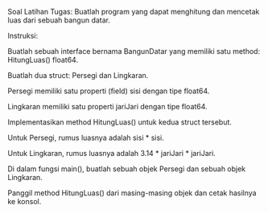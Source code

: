 Soal Latihan
Tugas: Buatlah program yang dapat menghitung dan mencetak luas dari sebuah bangun datar.

Instruksi:

Buatlah sebuah interface bernama BangunDatar yang memiliki satu method: HitungLuas() float64.

Buatlah dua struct: Persegi dan Lingkaran.

Persegi memiliki satu properti (field) sisi dengan tipe float64.

Lingkaran memiliki satu properti jariJari dengan tipe float64.

Implementasikan method HitungLuas() untuk kedua struct tersebut.

Untuk Persegi, rumus luasnya adalah sisi * sisi.

Untuk Lingkaran, rumus luasnya adalah 3.14 * jariJari * jariJari.

Di dalam fungsi main(), buatlah sebuah objek Persegi dan sebuah objek Lingkaran.

Panggil method HitungLuas() dari masing-masing objek dan cetak hasilnya ke konsol.